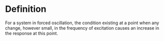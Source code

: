 # Definition

For a system in forced oscillation, the condition existing at a point
when any change, however small, in the frequency of excitation causes an
increase in the response at this point.
